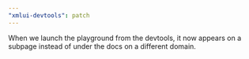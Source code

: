 ```yaml
---
"xmlui-devtools": patch
---
```


When we launch the playground from the devtools, it now appears on a subpage instead of under the docs on a different domain.
